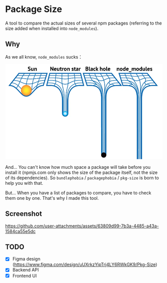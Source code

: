 # Package Size

A tool to compare the actual sizes of several npm packages (referring to the size added when installed into `node_modules`).

## Why

As we all know, `node_modules` sucks：

![blackhole](./assets/blackhole.png)

And... You can't know how much space a package will take before you install it (npmjs.com only shows the size of the package itself, not the size of its dependencies). So `bundlephobia` / `packagephobia` / `pkg-size` is born to help you with that.

But... When you have a list of packages to compare, you have to check them one by one. That's why I made this tool.

## Screenshot

https://github.com/user-attachments/assets/63809d99-7b3a-4485-a43a-1584ca55e5dc

## TODO

-   [x] Figma design (https://www.figma.com/design/uUXrkzYipTrj4LY6RWkGK9/Pkg-Size)
-   [x] Backend API
-   [x] Frontend UI
